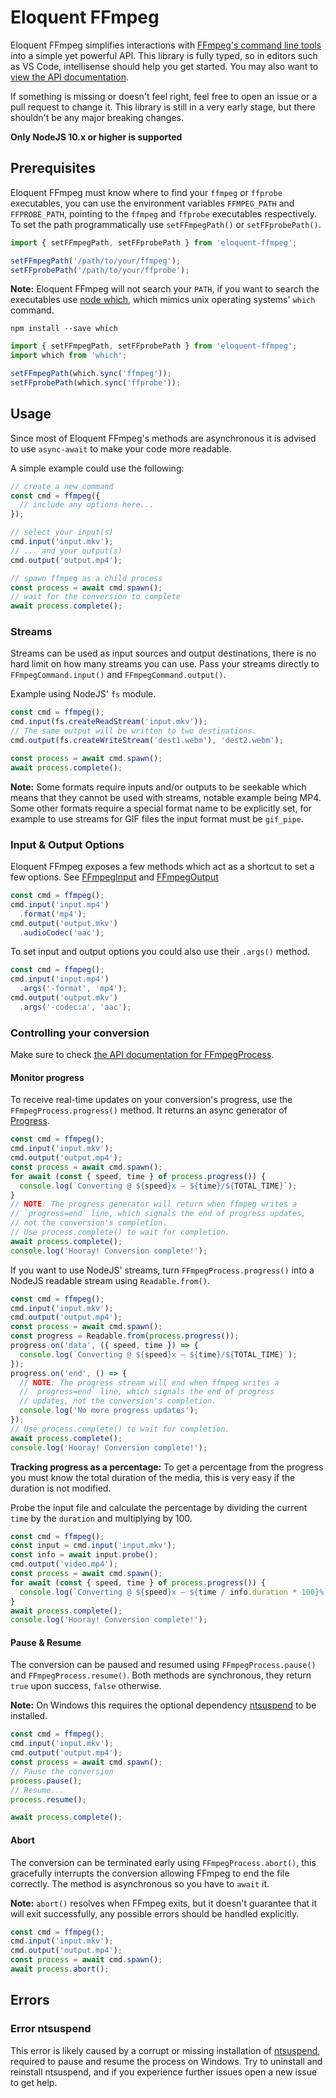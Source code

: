 # Eloquent FFmpeg
Eloquent FFmpeg simplifies interactions with
[FFmpeg's command line tools](https://ffmpeg.org/) into a simple yet powerful API.
This library is fully typed, so in editors such as VS Code, intellisense should help you get started.
You may also want to [view the API documentation](https://federicocarboni.github.io/eloquent-ffmpeg/globals.html).

If something is missing or doesn't feel right, feel free to open an issue or a
pull request to change it. This library is still in a very early stage, but
there shouldn't be any major breaking changes.

**Only NodeJS 10.x or higher is supported**

## Prerequisites
Eloquent FFmpeg must know where to find your `ffmpeg` or `ffprobe` executables,
you can use the environment variables `FFMPEG_PATH` and `FFPROBE_PATH`, pointing
to the `ffmpeg` and `ffprobe` executables respectively.
To set the path programmatically use `setFFmpegPath()` or `setFFprobePath()`.
```ts
import { setFFmpegPath, setFFprobePath } from 'eloquent-ffmpeg';

setFFmpegPath('/path/to/your/ffmpeg');
setFFprobePath('/path/to/your/ffprobe');
```
**Note:** Eloquent FFmpeg will not search your `PATH`, if you want to search the
executables use [node which](https://github.com/npm/node-which), which mimics
unix operating systems' `which` command.

`npm install --save which`
```ts
import { setFFmpegPath, setFFprobePath } from 'eloquent-ffmpeg';
import which from 'which';

setFFmpegPath(which.sync('ffmpeg'));
setFFprobePath(which.sync('ffprobe'));
```

## Usage
Since most of Eloquent FFmpeg's methods are asynchronous it is advised to use
`async-await` to make your code more readable.

A simple example could use the following:

```ts
// create a new command
const cmd = ffmpeg({
  // include any options here...
});

// select your input(s)
cmd.input('input.mkv');
// ... and your output(s)
cmd.output('output.mp4');

// spawn ffmpeg as a child process
const process = await cmd.spawn();
// wait for the conversion to complete
await process.complete();
```

### Streams
Streams can be used as input sources and output destinations, there is no hard
limit on how many streams you can use. Pass your streams directly to
`FFmpegCommand.input()` and `FFmpegCommand.output()`.

Example using NodeJS' `fs` module.
```ts
const cmd = ffmpeg();
cmd.input(fs.createReadStream('input.mkv'));
// The same output will be written to two destinations.
cmd.output(fs.createWriteStream('dest1.webm'), 'dest2.webm');

const process = await cmd.spawn();
await process.complete();
```

**Note:** Some formats require inputs and/or outputs to be seekable which means
that they cannot be used with streams, notable example being MP4. Some other
formats require a special format name to be explicitly set, for example to use
streams for GIF files the input format must be `gif_pipe`.

### Input & Output Options

Eloquent FFmpeg exposes a few methods which act as a shortcut to set a few
options. See [FFmpegInput](https://federicocarboni.github.io/eloquent-ffmpeg/interfaces/_src_lib_.ffmpeginput.html)
and [FFmpegOutput](https://federicocarboni.github.io/eloquent-ffmpeg/interfaces/_src_lib_.ffmpegoutput.html)

```ts
const cmd = ffmpeg();
cmd.input('input.mp4')
  .format('mp4');
cmd.output('output.mkv')
  .audioCodec('aac');
```

To set input and output options you could also use their `.args()` method.

```ts
const cmd = ffmpeg();
cmd.input('input.mp4')
  .args('-format', 'mp4');
cmd.output('output.mkv')
  .args('-codec:a', 'aac');
```

### Controlling your conversion
Make sure to check [the API documentation for FFmpegProcess](https://federicocarboni.github.io/eloquent-ffmpeg/interfaces/_src_lib_.ffmpegprocess.html).
#### Monitor progress
To receive real-time updates on your conversion's progress, use the `FFmpegProcess.progress()` method.
It returns an async generator of [Progress](https://federicocarboni.github.io/eloquent-ffmpeg/interfaces/_src_lib_.progress.html).
```ts
const cmd = ffmpeg();
cmd.input('input.mkv');
cmd.output('output.mp4');
const process = await cmd.spawn();
for await (const { speed, time } of process.progress()) {
  console.log(`Converting @ ${speed}x – ${time}/${TOTAL_TIME}`);
}
// NOTE: The progress generator will return when ffmpeg writes a
// `progress=end` line, which signals the end of progress updates,
// not the conversion's completion.
// Use process.complete() to wait for completion.
await process.complete();
console.log('Hooray! Conversion complete!');
```
If you want to use NodeJS' streams, turn `FFmpegProcess.progress()` into a
NodeJS readable stream using `Readable.from()`.
```ts
const cmd = ffmpeg();
cmd.input('input.mkv');
cmd.output('output.mp4');
const process = await cmd.spawn();
const progress = Readable.from(process.progress());
progress.on('data', ({ speed, time }) => {
  console.log(`Converting @ ${speed}x – ${time}/${TOTAL_TIME}`);
});
progress.on('end', () => {
  // NOTE: The progress stream will end when ffmpeg writes a
  // `progress=end` line, which signals the end of progress
  // updates, not the conversion's completion.
  console.log('No more progress updates');
});
// Use process.complete() to wait for completion.
await process.complete();
console.log('Hooray! Conversion complete!');
```
**Tracking progress as a percentage:** To get a percentage from the progress you must know the total
duration of the media, this is very easy if the duration is not modified.

Probe the input file and calculate the percentage by dividing the current `time` by the `duration`
and multiplying by 100.

```ts
const cmd = ffmpeg();
const input = cmd.input('input.mkv');
const info = await input.probe();
cmd.output('video.mp4');
const process = await cmd.spawn();
for await (const { speed, time } of process.progress()) {
  console.log(`Converting @ ${speed}x – ${time / info.duration * 100}%`);
}
await process.complete();
console.log('Hooray! Conversion complete!');
```

#### Pause & Resume
The conversion can be paused and resumed using `FFmpegProcess.pause()`
and `FFmpegProcess.resume()`. Both methods are synchronous, they return `true`
upon success, `false` otherwise.

**Note:** On Windows this requires the optional dependency
[ntsuspend](https://www.npmjs.com/package/ntsuspend) to be installed.

```ts
const cmd = ffmpeg();
cmd.input('input.mkv');
cmd.output('output.mp4');
const process = await cmd.spawn();
// Pause the conversion
process.pause();
// Resume...
process.resume();

await process.complete();
```

#### Abort
The conversion can be terminated early using `FFmpegProcess.abort()`, this
gracefully interrupts the conversion allowing FFmpeg to end the file correctly.
The method is asynchronous so you have to `await` it.

**Note:** `abort()` resolves when FFmpeg exits, but it doesn't guarantee that it
will exit successfully, any possible errors should be handled explicitly.

```ts
const cmd = ffmpeg();
cmd.input('input.mkv');
cmd.output('output.mp4');
const process = await cmd.spawn();
await process.abort();
```

## Errors
### Error ntsuspend
This error is likely caused by a corrupt or missing installation of [ntsuspend](https://www.npmjs.com/package/ntsuspend),
required to pause and resume the process on Windows. Try to uninstall and
reinstall ntsuspend, and if you experience further issues open a new issue to
get help.
